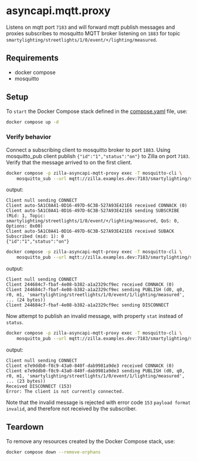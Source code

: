 # asyncapi.mqtt.proxy

Listens on mqtt port `7183` and will forward mqtt publish messages and proxies subscribes to mosquitto MQTT broker listening on `1883` for topic `smartylighting/streetlights/1/0/event/+/lighting/measured`.

## Requirements

- docker compose
- mosquitto

## Setup

To `start` the Docker Compose stack defined in the [compose.yaml](compose.yaml) file, use:

```bash
docker compose up -d
```

### Verify behavior

Connect a subscribing client to mosquitto broker to port `1883`. Using mosquitto_pub client publish `{"id":"1","status":"on"}` to Zilla on port `7183`. Verify that the message arrived to on the first client.

```bash
docker compose -p zilla-asyncapi-mqtt-proxy exec -T mosquitto-cli \
    mosquitto_sub --url mqtt://zilla.examples.dev:7183/smartylighting/streetlights/1/0/event/+/lighting/measured --debug
```

output:

```
Client null sending CONNECT
Client auto-5A1C0A41-0D16-497D-6C3B-527A93E421E6 received CONNACK (0)
Client auto-5A1C0A41-0D16-497D-6C3B-527A93E421E6 sending SUBSCRIBE (Mid: 1, Topic: smartylighting/streetlights/1/0/event/+/lighting/measured, QoS: 0, Options: 0x00)
Client auto-5A1C0A41-0D16-497D-6C3B-527A93E421E6 received SUBACK
Subscribed (mid: 1): 0
{"id":"1","status":"on"}
```

```bash
docker compose -p zilla-asyncapi-mqtt-proxy exec -T mosquitto-cli \
    mosquitto_pub --url mqtt://zilla.examples.dev:7183/smartylighting/streetlights/1/0/event/1/lighting/measured --message '{"id":"1","status":"on"}' --debug
```

output:

```
Client null sending CONNECT
Client 244684c7-fbaf-4e08-b382-a1a2329cf9ec received CONNACK (0)
Client 244684c7-fbaf-4e08-b382-a1a2329cf9ec sending PUBLISH (d0, q0, r0, m1, 'smartylighting/streetlights/1/0/event/1/lighting/measured', ... (24 bytes))
Client 244684c7-fbaf-4e08-b382-a1a2329cf9ec sending DISCONNECT
```

Now attempt to publish an invalid message, with property `stat` instead of `status`.

```bash
docker compose -p zilla-asyncapi-mqtt-proxy exec -T mosquitto-cli \
    mosquitto_pub --url mqtt://zilla.examples.dev:7183/smartylighting/streetlights/1/0/event/1/lighting/measured --message '{"id":"1","stat":"off"}' --repeat 2 --repeat-delay 3 --debug
```

output:

```
Client null sending CONNECT
Client e7e9ddb0-f8c9-43a0-840f-dab9981a9de3 received CONNACK (0)
Client e7e9ddb0-f8c9-43a0-840f-dab9981a9de3 sending PUBLISH (d0, q0, r0, m1, 'smartylighting/streetlights/1/0/event/1/lighting/measured', ... (23 bytes))
Received DISCONNECT (153)
Error: The client is not currently connected.
```

Note that the invalid message is rejected with error code `153` `payload format invalid`, and therefore not received by the subscriber.

## Teardown

To remove any resources created by the Docker Compose stack, use:

```bash
docker compose down --remove-orphans
```

